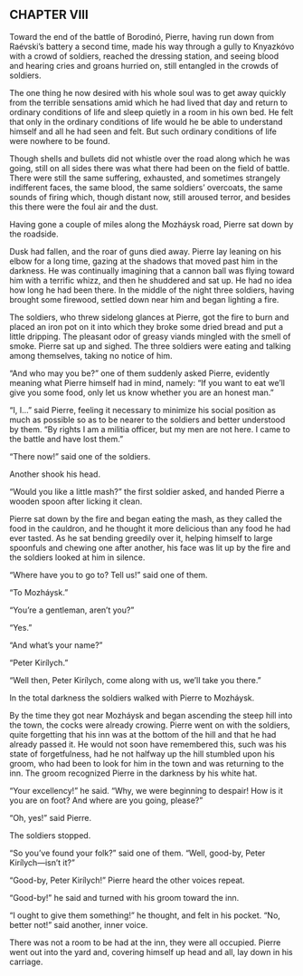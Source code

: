 ## CHAPTER VIII

Toward the end of the battle of Borodinó, Pierre, having run down
from Raévski’s battery a second time, made his way through a gully to
Knyazkóvo with a crowd of soldiers, reached the dressing station, and
seeing blood and hearing cries and groans hurried on, still entangled in
the crowds of soldiers.

The one thing he now desired with his whole soul was to get away quickly
from the terrible sensations amid which he had lived that day and return
to ordinary conditions of life and sleep quietly in a room in his own
bed. He felt that only in the ordinary conditions of life would he
be able to understand himself and all he had seen and felt. But such
ordinary conditions of life were nowhere to be found.

Though shells and bullets did not whistle over the road along which he
was going, still on all sides there was what there had been on the field
of battle. There were still the same suffering, exhausted, and sometimes
strangely indifferent faces, the same blood, the same soldiers’
overcoats, the same sounds of firing which, though distant now, still
aroused terror, and besides this there were the foul air and the dust.

Having gone a couple of miles along the Mozháysk road, Pierre sat down
by the roadside.

Dusk had fallen, and the roar of guns died away. Pierre lay leaning on
his elbow for a long time, gazing at the shadows that moved past him in
the darkness. He was continually imagining that a cannon ball was flying
toward him with a terrific whizz, and then he shuddered and sat up. He
had no idea how long he had been there. In the middle of the night three
soldiers, having brought some firewood, settled down near him and began
lighting a fire.

The soldiers, who threw sidelong glances at Pierre, got the fire to burn
and placed an iron pot on it into which they broke some dried bread and
put a little dripping. The pleasant odor of greasy viands mingled with
the smell of smoke. Pierre sat up and sighed. The three soldiers were
eating and talking among themselves, taking no notice of him.

“And who may you be?” one of them suddenly asked Pierre, evidently
meaning what Pierre himself had in mind, namely: “If you want to eat
we’ll give you some food, only let us know whether you are an honest
man.”

“I, I...” said Pierre, feeling it necessary to minimize his social
position as much as possible so as to be nearer to the soldiers and
better understood by them. “By rights I am a militia officer, but my men
are not here. I came to the battle and have lost them.”

“There now!” said one of the soldiers.

Another shook his head.

“Would you like a little mash?” the first soldier asked, and handed
Pierre a wooden spoon after licking it clean.

Pierre sat down by the fire and began eating the mash, as they called
the food in the cauldron, and he thought it more delicious than any food
he had ever tasted. As he sat bending greedily over it, helping himself
to large spoonfuls and chewing one after another, his face was lit up by
the fire and the soldiers looked at him in silence.

“Where have you to go to? Tell us!” said one of them.

“To Mozháysk.”

“You’re a gentleman, aren’t you?”

“Yes.”

“And what’s your name?”

“Peter Kirílych.”

“Well then, Peter Kirílych, come along with us, we’ll take you there.”

In the total darkness the soldiers walked with Pierre to Mozháysk.

By the time they got near Mozháysk and began ascending the steep hill
into the town, the cocks were already crowing. Pierre went on with the
soldiers, quite forgetting that his inn was at the bottom of the hill
and that he had already passed it. He would not soon have remembered
this, such was his state of forgetfulness, had he not halfway up the
hill stumbled upon his groom, who had been to look for him in the
town and was returning to the inn. The groom recognized Pierre in the
darkness by his white hat.

“Your excellency!” he said. “Why, we were beginning to despair! How is
it you are on foot? And where are you going, please?”

“Oh, yes!” said Pierre.

The soldiers stopped.

“So you’ve found your folk?” said one of them. “Well, good-by, Peter
Kirílych—isn’t it?”

“Good-by, Peter Kirílych!” Pierre heard the other voices repeat.

“Good-by!” he said and turned with his groom toward the inn.

“I ought to give them something!” he thought, and felt in his pocket.
“No, better not!” said another, inner voice.

There was not a room to be had at the inn, they were all occupied.
Pierre went out into the yard and, covering himself up head and all, lay
down in his carriage.





